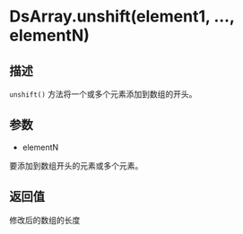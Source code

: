 # DsArray.unshift(element1, ..., elementN)

## 描述

`unshift()` 方法将一个或多个元素添加到数组的开头。

## 参数

- elementN

要添加到数组开头的元素或多个元素。

## 返回值

修改后的数组的长度
